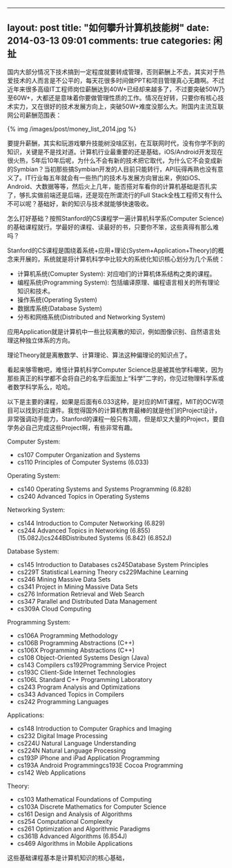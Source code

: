  ---
layout: post
title: "如何攀升计算机技能树"
date: 2014-03-13 09:01
comments: true
categories: 闲扯
---


国内大部分情况下技术搞到一定程度就要转成管理，否则薪酬上不去，其实对于热爱技术的人而言是不公平的，每天花很多时间做PPT和项目管理真心无趣啊。不过近年来很多高级IT工程师岗位薪酬达到40W+已经却来越多了，不过要突破50W乃至60W+，大都还是意味着你要做管理性质的工作。情况在好转，只要你有核心技术实力，又在很好的技术发展方向上，突破50W+难度没那么大。附国内主流互联网公司薪酬范围表：

{% img /images/post/money_list_2014.jpg %}


要提升薪酬，其实和玩游戏攀升技能树没啥区别，在互联网时代，没有你学不到的知识，关键是不是找对道。计算机行业最重要的还是基础，iOS/Android开发现在很火热，5年后10年后呢，为什么不会有新的技术把它取代，为什么它不会变成新的Symbian？当初那些搞Symbian开发的人目前只能转行，API玩得再熟也没有意义了。IT行业每五年就会有一些热门的技术与发展方向冒出来，例如iOS、Android、大数据等等，然后火上几年，能否搭对车看你的计算机基础是否扎实了，够扎实做前端还是后端，还是现在所谓流行的Full Stack全栈工程师又有什么不可以呢？基础好，新的知识与技术就能够快速吸收。

怎么打好基础？按照Stanford的CS课程学一遍计算机科学系(Computer Science)的基础课程就行。学最好的课程、读最好的书，只要你不笨，这些真得有那么难吗？

Stanford的CS课程是围绕着系统+应用+理论(System+Application+Theory)的概念来开展的，系统就是将计算机科学中比较大的系统化知识核心划分为几个系统：

* 计算机系统(Comupter System): 对应咱们的计算机体系结构之类的课程。
* 编程系统(Programming System): 包括编译原理、编程语言相关的所有理论知识和技术。
* 操作系统(Operating System)
* 数据库系统(Database System)
* 分布和网络系统(Distributed and Networking System)

应用Application就是计算机中一些比较离散的知识，例如图像识别、自然语言处理这种独立体系的方向。

理论Theory就是离散数学、计算理论、算法这种偏理论的知识点了。

看起来够零散吧，难怪计算机科学Computer Science总是被其他学科嘲笑，因为那些真正的科学都不会将自己的名字后面加上“科学”二字的，你见过物理科学系或者数学科学系么，哈哈。


以下是主要的课程，如果是后面有6.033这种，是对应的MIT课程，MIT的OCW项目可以找到对应课件。我觉得国外的计算机教育最棒的就是他们的Project设计，非常强调动手能力，Stanford的课程一般只有3周，但是却又大量的Project，要自学务必自己完成这些Project啊，有些非常有趣。

Computer System:

* cs107 Computer Organization and Systems 
* cs110 Principles of Computer Systems  (6.033)

Operating System:

* cs140 Operating Systems and Systems Programming (6.828)
* cs240 Advanced Topics in Operating Systems 


Networking System:

* cs144 Introduction to Computer Networking (6.829)
* cs244 Advanced Topics in Networking (6.855) (15.082J)cs244BDistributed Systems (6.842) (6.852J)


Database System:

* cs145 Introduction to Databases cs245Database System Principles 
* cs229T Statistical Learning Theory cs229Machine Learning 
* cs246 Mining Massive Data Sets 
* cs341 Project in Mining Massive Data Sets 
* cs276 Information Retrieval and Web Search 
* cs347 Parallel and Distributed Data Management 
* cs309A Cloud Computing 


Programming System:

* cs106A Programming Methodology 
* cs106B Programming Abstractions (C++)  
* cs106X Programming Abstractions (C++) 
* cs108 Object-Oriented Systems Design (Java)
* cs143 Compilers cs192Programming Service Project 
* cs193C Client-Side Internet Technologies 
* cs106L Standard C++ Programming Laboratory 
* cs243 Program Analysis and Optimizations 
* cs343 Advanced Topics in Compilers
* cs242 Programming Languages

Applications:

* cs148 Introduction to Computer Graphics and Imaging 
* cs232 Digital Image Processing 
* cs224U Natural Language Understanding 
* cs224N Natural Language Processing 
* cs193P iPhone and iPad Application Programming 
* cs193A Android Programmingcs193E Cocoa Programming
* cs142 Web Applications 


Theory:

* cs103 Mathematical Foundations of Computing
* cs103A Discrete Mathematics for Computer Science
* cs161 Design and Analysis of Algorithms
* cs254 Computational Complexity 
* cs261 Optimization and Algorithmic Paradigms 
* cs361B Advanced Algorithms (6.854J)
* cs469 Algorithms in Mobile Applications 


这些基础课程基本是计算机知识的核心基础，

